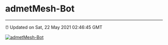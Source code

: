 # admetMesh-Bot
---
⏰ Updated on Sat, 22 May 2021 02:46:45 GMT

[![admetMesh-Bot](https://github.com/kotori-y/admetMesh-bot/actions/workflows/main.yml/badge.svg)](https://github.com/kotori-y/admetMesh-bot/actions/workflows/main.yml)
